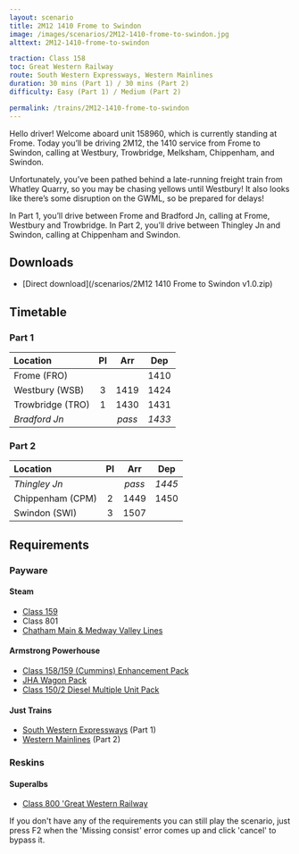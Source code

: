 ```yaml
---
layout: scenario
title: 2M12 1410 Frome to Swindon
image: /images/scenarios/2M12-1410-frome-to-swindon.jpg
alttext: 2M12-1410-frome-to-swindon

traction: Class 158
toc: Great Western Railway
route: South Western Expressways, Western Mainlines
duration: 30 mins (Part 1) / 30 mins (Part 2)
difficulty: Easy (Part 1) / Medium (Part 2)

permalink: /trains/2M12-1410-frome-to-swindon
---
```


Hello driver! Welcome aboard unit 158960, which is currently standing at Frome. Today you’ll be driving 2M12, the 1410 service from Frome to Swindon, calling at Westbury, Trowbridge, Melksham, Chippenham, and Swindon. 

Unfortunately, you’ve been pathed behind a late-running freight train from Whatley Quarry, so you may be chasing yellows until Westbury! It also looks like there’s some disruption on the GWML, so be prepared for delays!

In Part 1, you’ll drive between Frome and Bradford Jn, calling at Frome, Westbury and Trowbridge. In Part 2, you’ll drive between Thingley Jn and Swindon, calling at Chippenham and Swindon.

## Downloads
* [Direct download](/scenarios/2M12 1410 Frome to Swindon v1.0.zip)

## Timetable

### Part 1

| Location | Pl | Arr | Dep |
|:-|:-:|:-:|:-:|
| Frome (FRO) | | | 1410 |
| Westbury (WSB) | 3 | 1419 | 1424 |
| Trowbridge (TRO) | 1 | 1430 | 1431 |
| *Bradford Jn* | | *pass* | *1433* |

### Part 2

| Location | Pl | Arr | Dep |
|:-|:-:|:-:|:-:|
| *Thingley Jn* |  | *pass* | *1445* |
| Chippenham (CPM) | 2 | 1449 | 1450 |
| Swindon (SWI) | 3 | 1507 | |

## Requirements

### Payware

#### Steam
* [Class 159](https://store.steampowered.com/app/222633/Train_Simulator_Network_SouthEast_Class_159_DMU_AddOn/)
* Class 801
* [Chatham Main & Medway Valley Lines](https://store.steampowered.com/app/677960/Train_Simulator_Chatham_Main__Medway_Valley_Lines_Route_AddOn/)

#### Armstrong Powerhouse
* [Class 158/159 (Cummins) Enhancement Pack](https://www.armstrongpowerhouse.com/index.php?route=product/product&path=36_91&product_id=189)
* [JHA Wagon Pack](https://www.armstrongpowerhouse.com/index.php?route=product/product&path=45_85&product_id=107)
* [Class 150/2 Diesel Multiple Unit Pack](https://www.armstrongpowerhouse.com/index.php?route=product/product&path=45_84&product_id=181)

#### Just Trains
* [South Western Expressways](https://www.justtrains.net/product/south-western-expressways) (Part 1)
* [Western Mainlines](https://www.justtrains.net/product/western-mainlines) (Part 2)

### Reskins

#### Superalbs
* [Class 800 'Great Western Railway](https://superalbs.weebly.com/class800greatwesternrailway.html)

If you don't have any of the requirements you can still play the scenario, just press F2 when the 'Missing consist' error comes up and click 'cancel' to bypass it.
